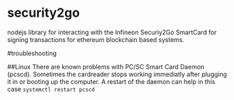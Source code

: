 # security2go

nodejs library for interacting with the Infineon Securiy2Go SmartCard for signing transactions for ethereum blockchain based systems.

#troubleshooting 

##Linux
There are known problems with PC/SC Smart Card Daemon (pcscd). Sometimes the cardreader stops working immediatly after plugging it in or booting up the computer. A restart of the daemon can help in this case `systemctl restart pcscd`

